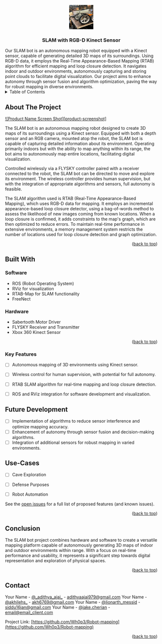 <div align="center">
  <a href="https://github.com/Wh0p3/Robot-mapping">
    <img src="prototype_photo.jpeg" alt="Logo" width="80" height="80">
  </a>

<h3 align="center">SLAM with RGB-D Kinect Sensor</h3>
</div>
Our SLAM bot is an autonomous mapping robot equipped with a Kinect sensor, capable of generating detailed 3D maps of its surroundings. Using RGB-D data, it employs the Real-Time Appearance-Based Mapping (RTAB) algorithm for efficient mapping and loop closure detection. It navigates indoor and outdoor environments, autonomously capturing and storing point clouds to facilitate digital visualization. Our project aims to enhance autonomy through sensor fusion and algorithm optimization, paving the way for robust mapping in diverse environments.

<br>

<!-- TABLE OF CONTENTS -->
<details>
  <summary>Table of Contents</summary>
  <ol>
    <li>
      <a href="#about-the-project">About The Project</a>
      <ul>
        <li><a href="#built-with">Built With</a></li>
      </ul>
    </li>
    <li>
      <a href="#about-the-project">About The Project</a>
    </li>
    <li>
      <a href="#built-with">Built With</a></li>
      <ul>
        <li><a href="#Key-Features">Key Features</a>
        <li><a href="#Software">Software</a></li>
        <li><a href="#Hardware">Hardware</a></li>
      </ul>
    </li>
    <li><a href="#usage">Usage</a></li>
    <li><a href="#roadmap">Roadmap</a></li>
  </ol>
</details>



<!-- ABOUT THE PROJECT -->
## About The Project

[![Product Name Screen Shot][product-screenshot]](https://example.com)

<p align="left">
The SLAM bot is an autonomous mapping robot designed to create 3D maps of its surroundings using a Kinect sensor. Equipped with both a depth sensor and an RGB camera, mounted atop the robot, the SLAM bot is capable of capturing detailed information about its environment. Operating primarily indoors but with the ability to map anything within its range, the bot aims to autonomously map entire locations, facilitating digital visualization.
<p align="left">
Controlled wirelessly via a FLYSKY controller paired with a receiver connected to the robot, the SLAM bot can be directed to move and explore its environment. The wireless controller provides human supervision, but with the integration of appropriate algorithms and sensors, full autonomy is feasible.

<p align="left">
The SLAM algorithm used is RTAB (Real-Time Appearance-Based Mapping), which uses RGB-D data for mapping. It employs an incremental appearance-based loop closure detector, using a bag-of-words method to assess the likelihood of new images coming from known locations. When a loop closure is confirmed, it adds constraints to the map's graph, which are then optimized to reduce errors. To maintain real-time performance in extensive environments, a memory management system restricts the number of locations used for loop closure detection and graph optimization.


<p align="right">(<a href="#readme-top">back to top</a>)</p>



## Built With

### Software
* ROS (Robot Operating System)
* RViz for visualization
* RTAB-Map for SLAM functionality
* FreeNect


### Hardware
* Sabertooth Motor Driver
* FLYSKY Receiver and Transmitter
* Xbox 360 Kinect Sensor


<p align="right">(<a href="#readme-top">back to top</a>)</p>


### Key Features
- [ ] Autonomous mapping of 3D environments using Kinect sensor.
- [ ] Wireless control for human supervision, with potential for full autonomy.
- [ ] RTAB SLAM algorithm for real-time mapping and loop closure detection.
- [ ] ROS and RViz integration for software development and visualization.


## Future Development
- [ ] Implementation of algorithms to reduce sensor interference and optimize mapping accuracy.
- [ ] Enhancement of autonomy through sensor fusion and decision-making algorithms.
- [ ] Integration of additional sensors for robust mapping in varied environments. 

<!-- USAGE EXAMPLES -->
## Use-Cases 
- [ ] Cave Exploration
- [ ] Defense Purposes
- [ ] Robot Automation


See the [open issues](https://github.com/github_username/repo_name/issues) for a full list of proposed features (and known issues).

<p align="right">(<a href="#readme-top">back to top</a>)</p>



## Conclusion
The SLAM bot project combines hardware and software to create a versatile mapping platform capable of autonomously generating 3D maps of indoor and outdoor environments within range. With a focus on real-time performance and usability, it represents a significant step towards digital representation and exploration of physical spaces.


<p align="right">(<a href="#readme-top">back to top</a>)</p>



<!-- CONTACT -->
## Contact

Your Name - [@\_adithya_ajai_](https://www.instagram.com/_adithya_ajai_/) - adithyaajai979@gmail.com
Your Name - [@akhilehs_](https://www.instagram.com/akhilehs_/) - akh6769@gmail.com
Your Name - [@lionarth_messid](https://www.instagram.com/lionarth_messid/) - siddu16jan@gmail.com
Your Name - [@jake.cherian](https://www.instagram.com/jake.cherian/) - email@email_client.com

Project Link: [https://github.com/Wh0p3/Robot-mapping](https://github.com/Wh0p3/Robot-mapping)

<p align="right">(<a href="#readme-top">back to top</a>)</p>

